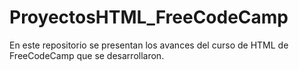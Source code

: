 # ProyectosHTML_FreeCodeCamp
En este repositorio se presentan los avances del curso de HTML de FreeCodeCamp que se desarrollaron.
